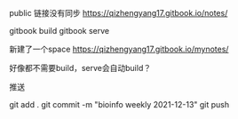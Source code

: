 public 链接没有同步
https://qizhengyang17.gitbook.io/notes/

gitbook build
gitbook serve


新建了一个space
https://qizhengyang17.gitbook.io/mynotes/


好像都不需要build，serve会自动build？


推送

git add .
git commit -m "bioinfo weekly 2021-12-13"
git push


